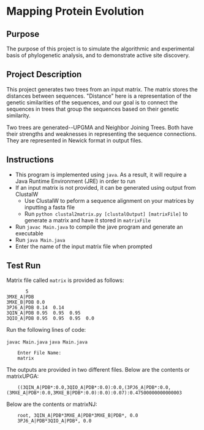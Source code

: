 # Mapping Protein Evolution

## Purpose

The purpose of this project is to simulate the algorithmic and experimental 
basis of phylogenetic analysis, and to demonstrate active site discovery.  

## Project Description

This project generates two trees from an input matrix. The matrix stores
the distances between sequences. "Distance" here is a representation of 
the genetic similarities of the sequences, and our goal is to connect 
the sequences in trees that group the sequences based on their genetic 
similarity.

Two trees are generated--UPGMA and Neighbor Joining Trees. Both have their
strengths and weaknesses in representing the sequence connections. They are
represented in Newick format in output files.

## Instructions

- This program is implemented using `java`. As a result, it will require a
Java Runtime Environment (JRE) in order to run
- If an input matrix is not provided, it can be generated using output from
ClustalW
    - Use ClustalW to peform a sequence alignment on your matrices by inputting
    a fasta file
    - Run `python clustal2matrix.py [clustalOutput] [matrixFile]` to generate
    a matrix and have it stored in `matrixFile`
- Run `javac Main.java` to compile the jave program and generate an executable
- Run `java Main.java`
- Enter the name of the input matrix file when prompted 

## Test Run

Matrix file called `matrix` is provided as follows:
```
       5
3MXE_A|PDB 
3MXE_B|PDB 0.0  
3PJ6_A|PDB 0.14  0.14  
3QIN_A|PDB 0.95  0.95  0.95  
3QIO_A|PDB 0.95  0.95  0.95  0.0
```

Run the following lines of code:

 `javac Main.java`
 `java Main.java`
 
```
    Enter File Name:
    matrix
```


The outputs are provided in two different files.
Below are the contents or matrixUPGA:
```
    ((3QIN_A|PDB*:0.0,3QIO_A|PDB*:0.0):0.0,(3PJ6_A|PDB*:0.0,(3MXE_A|PDB*:0.0,3MXE_B|PDB*:0.0):0.0):0.07):0.47500000000000003
```

Below are the contents or matrixNJ:
```
    root, 3QIN_A|PDB*3MXE_A|PDB*3MXE_B|PDB*, 0.0
    3PJ6_A|PDB*3QIO_A|PDB*, 0.0
```